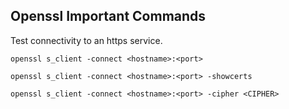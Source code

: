 ## Openssl Important Commands

Test connectivity to an https service.

```
openssl s_client -connect <hostname>:<port>

openssl s_client -connect <hostname>:<port> -showcerts

openssl s_client -connect <hostname>:<port> -cipher <CIPHER>

```

